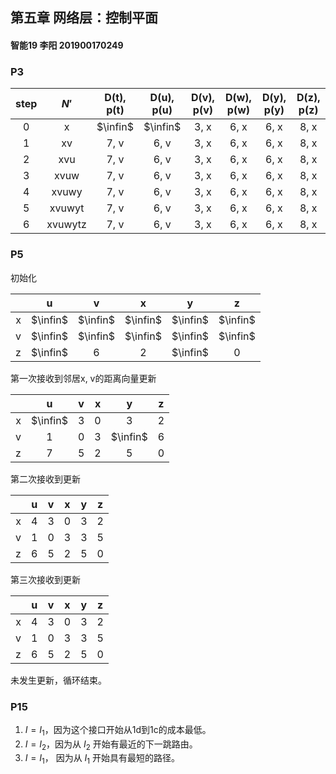 ## 第五章	网络层：控制平面

#### 智能19 李阳 201900170249

### P3

| step |  $N'$   | D(t), p(t) | D(u), p(u) | D(v), p(v) | D(w), p(w) | D(y), p(y) | D(z), p(z) |
| :--: | :-----: | :--------: | :--------: | :--------: | :--------: | :--------: | :--------: |
|  0   |    x    |  $\infin$  |  $\infin$  |    3, x    |    6, x    |    6, x    |    8, x    |
|  1   |   xv    |    7, v    |    6, v    |    3, x    |    6, x    |    6, x    |    8, x    |
|  2   |   xvu   |    7, v    |    6, v    |    3, x    |    6, x    |    6, x    |    8, x    |
|  3   |  xvuw   |    7, v    |    6, v    |    3, x    |    6, x    |    6, x    |    8, x    |
|  4   |  xvuwy  |    7, v    |    6, v    |    3, x    |    6, x    |    6, x    |    8, x    |
|  5   | xvuwyt  |    7, v    |    6, v    |    3, x    |    6, x    |    6, x    |    8, x    |
|  6   | xvuwytz |    7, v    |    6, v    |    3, x    |    6, x    |    6, x    |    8, x    |

### P5

初始化

|      |    u     |    v     |    x     |    y     |    z     |
| :--: | :------: | :------: | :------: | :------: | :------: |
|  x   | $\infin$ | $\infin$ | $\infin$ | $\infin$ | $\infin$ |
|  v   | $\infin$ | $\infin$ | $\infin$ | $\infin$ | $\infin$ |
|  z   | $\infin$ |    6     |    2     | $\infin$ |    0     |

第一次接收到邻居x, v的距离向量更新

|      |    u     |  v   |  x   |    y     |  z   |
| :--: | :------: | :--: | :--: | :------: | :--: |
|  x   | $\infin$ |  3   |  0   |    3     |  2   |
|  v   |    1     |  0   |  3   | $\infin$ |  6   |
|  z   |    7     |  5   |  2   |    5     |  0   |

第二次接收到更新

|      |  u   |  v   |  x   |  y   |  z   |
| :--: | :--: | :--: | :--: | :--: | :--: |
|  x   |  4   |  3   |  0   |  3   |  2   |
|  v   |  1   |  0   |  3   |  3   |  5   |
|  z   |  6   |  5   |  2   |  5   |  0   |

第三次接收到更新

|      |  u   |  v   |  x   |  y   |  z   |
| :--: | :--: | :--: | :--: | :--: | :--: |
|  x   |  4   |  3   |  0   |  3   |  2   |
|  v   |  1   |  0   |  3   |  3   |  5   |
|  z   |  6   |  5   |  2   |  5   |  0   |

未发生更新，循环结束。

### P15

1. $I=I_1$，因为这个接口开始从1d到1c的成本最低。
2. $I=I_2$，因为从 $I_2$ 开始有最近的下一跳路由。
3. $I=I_1$， 因为从 $I_1$ 开始具有最短的路径。
